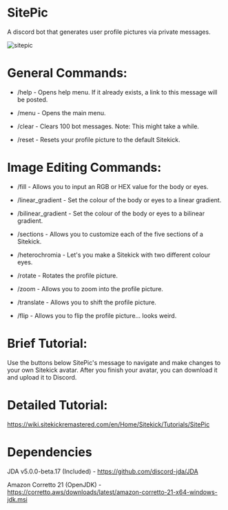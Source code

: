 # SitePic
A discord bot that generates user profile pictures via private messages.

![sitepic](https://github.com/SitekickRemastered/SitePic/assets/1341176/55264b8b-07f2-4b33-ab00-9a6bd52586fd)



# General Commands:
- /help - Opens help menu. If it already exists, a link to this message will be posted.

- /menu - Opens the main menu.

- /clear - Clears 100 bot messages. Note: This might take a while.

- /reset - Resets your profile picture to the default Sitekick.

# Image Editing Commands:
- /fill - Allows you to input an RGB or HEX value for the body or eyes.

- /linear_gradient - Set the colour of the body or eyes to a linear gradient.

- /bilinear_gradient - Set the colour of the body or eyes to a bilinear gradient.

- /sections - Allows you to customize each of the five sections of a Sitekick.

- /heterochromia - Let's you make a Sitekick with two different colour eyes.

- /rotate - Rotates the profile picture.

- /zoom - Allows you to zoom into the profile picture.

- /translate - Allows you to shift the profile picture.

- /flip - Allows you to flip the profile picture... looks weird.

# Brief Tutorial:
Use the buttons below SitePic's message to navigate and make changes to your own Sitekick avatar.
After you finish your avatar, you can download it and upload it to Discord.

# Detailed Tutorial:
https://wiki.sitekickremastered.com/en/Home/Sitekick/Tutorials/SitePic

# Dependencies
JDA v5.0.0-beta.17 (Included) - https://github.com/discord-jda/JDA

Amazon Corretto 21 (OpenJDK) - https://corretto.aws/downloads/latest/amazon-corretto-21-x64-windows-jdk.msi

